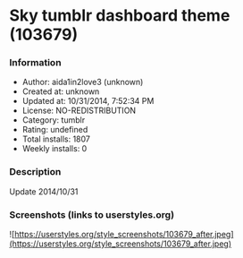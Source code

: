 # Sky tumblr dashboard theme (103679)

### Information
- Author: aida1in2love3 (unknown)
- Created at: unknown
- Updated at: 10/31/2014, 7:52:34 PM
- License: NO-REDISTRIBUTION
- Category: tumblr
- Rating: undefined
- Total installs: 1807
- Weekly installs: 0


### Description
Update 2014/10/31


### Screenshots (links to userstyles.org)
![https://userstyles.org/style_screenshots/103679_after.jpeg](https://userstyles.org/style_screenshots/103679_after.jpeg)


